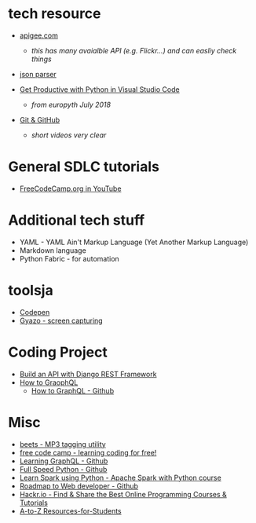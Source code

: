 
# tech resource
* [apigee.com](apigee.com)
    * _this has many avaialble API (e.g. Flickr...) and can easliy check things_
* [json parser](http://json.parser.online.fr)
* [Get Productive with Python in Visual Studio Code](https://www.youtube.com/watch?v=TILIcrrVABg)
    * _from europyth July 2018_

* [Git & GitHub](https://www.youtube.com/playlist?list=PLWKjhJtqVAbkFiqHnNaxpOPhh9tSWMXIF)
    * _short videos very clear_

# General SDLC tutorials
* [FreeCodeCamp.org in YouTube](https://www.youtube.com/channel/UC8butISFwT-Wl7EV0hUK0BQ)

# Additional tech stuff
* YAML - YAML Ain't Markup Language (Yet Another Markup Language)
* Markdown language
* Python Fabric - for automation

# toolsja
* [Codepen](https://codepen.io/)
* [Gyazo - screen capturing](gyazo.com)

# Coding Project
* [Build an API with Django REST Framework](https://medium.com/backticks-tildes/lets-build-an-api-with-django-rest-framework-32fcf40231e5)
* [How to GraophQL](https://www.howtographql.com/)
    * [How to GraphQL - Github](https://github.com/howtographql/howtographql)

# Misc
* [beets - MP3 tagging utility](https://beets.readthedocs.io/en/v1.4.7/dev/index.html)
* [free code camp - learning coding for free!](https://www.freecodecamp.org/)
* [Learning GraphQL - Github](https://github.com/MoonHighway/learning-graphql)
* [Full Speed Python - Github](https://github.com/joaoventura/full-speed-python)
* [Learn Spark using Python - Apache Spark with Python course](https://github.com/awantik/pyspark-tutorial)
* [Roadmap to Web developer - Github](https://github.com/kamranahmedse/developer-roadmap)
* [Hackr.io - Find & Share the Best Online Programming Courses & Tutorials](https://hackr.io/)
* [A-to-Z Resources-for-Students](https://github.com/dipakkr/A-to-Z-Resources-for-Students)

